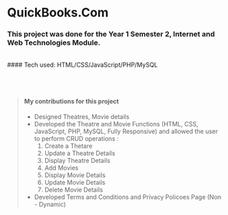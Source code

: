 # QuickBooks.Com
### This project was done for the Year 1 Semester 2, Internet and Web Technologies Module.
<br>
#### Tech used: HTML/CSS/JavaScript/PHP/MySQL

<br><br>

> #### My contributions for this project 
>
> - Designed Theatres, Movie details
> - Developed the Theatre and Movie Functions (HTML, CSS, JavaScript, PHP, MySQL, Fully Responsive) and allowed the user to perform CRUD operations : <br>
>   1. Create a Thetare
>   2. Update a Theatre Details
>   3. Display Theatre Details
>   4. Add Movies
>   5. Display Movie Details
>   6. Update Movie Details
>   7. Delete Movie Details
> - Developed Terms and Conditions and Privacy Policoes Page (Non - Dynamic)


